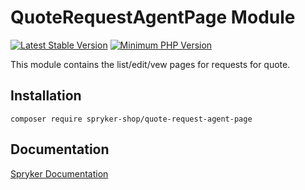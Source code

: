 # QuoteRequestAgentPage Module
[![Latest Stable Version](https://poser.pugx.org/spryker-shop/quote-request-agent-page/v/stable.svg)](https://packagist.org/packages/spryker-shop/quote-request-agent-page)
[![Minimum PHP Version](https://img.shields.io/badge/php-%3E%3D%207.3-8892BF.svg)](https://php.net/)

This module contains the list/edit/vew pages for requests for quote.

## Installation

```
composer require spryker-shop/quote-request-agent-page
```

## Documentation

[Spryker Documentation](https://academy.spryker.com/developing_with_spryker/module_guide/modules.html)
